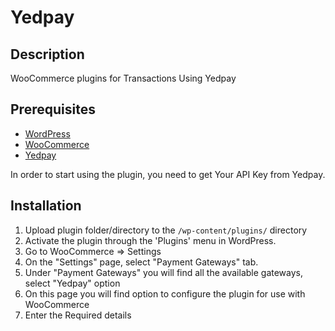 # Yedpay

## Description

WooCommerce plugins for Transactions Using Yedpay

## Prerequisites
* [WordPress](https://wordpress.com/)
* [WooCommerce](https://woocommerce.com/)
* [Yedpay](https://www.yedpay.com/)

In order to start using the plugin, you need to get Your API Key from Yedpay.

## Installation
1. Upload plugin folder/directory to the `/wp-content/plugins/` directory
2. Activate the plugin through the 'Plugins' menu in WordPress.
3. Go to WooCommerce => Settings
4. On the "Settings" page, select "Payment Gateways" tab.
5. Under "Payment Gateways" you will find all the available gateways, select "Yedpay" option
6. On this page you will find option to configure the plugin for use with WooCommerce
7. Enter the Required details
